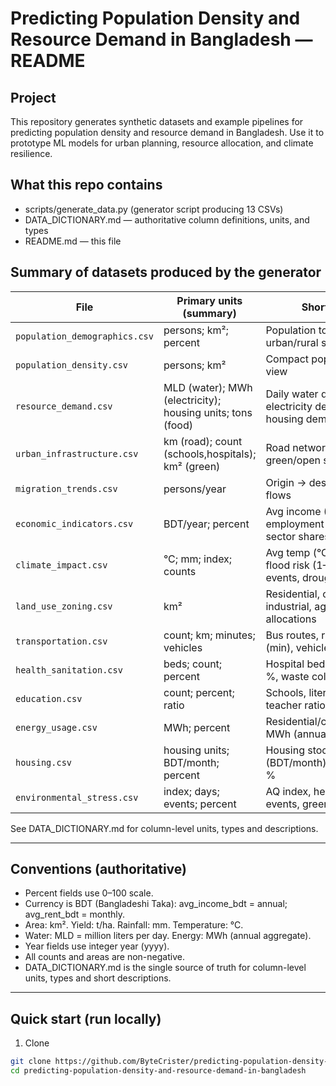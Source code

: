 # Predicting Population Density and Resource Demand in Bangladesh — README

## Project

This repository generates synthetic datasets and example pipelines for predicting population density and resource demand in Bangladesh. Use it to prototype ML models for urban planning, resource allocation, and climate resilience.

## What this repo contains

- scripts/generate_data.py (generator script producing 13 CSVs)
- DATA_DICTIONARY.md — authoritative column definitions, units, and types
- README.md — this file

## Summary of datasets produced by the generator

| File                          | Primary units (summary)                                    | Short description                                                                |
| ----------------------------- | ---------------------------------------------------------- | -------------------------------------------------------------------------------- |
| `population_demographics.csv` | persons; km²; percent                                      | Population totals, age shares, urban/rural split by district & year              |
| `population_density.csv`      | persons; km²                                               | Compact population + density view                                                |
| `resource_demand.csv`         | MLD (water); MWh (electricity); housing units; tons (food) | Daily water demand, annual electricity demand proxy, housing demand, food demand |
| `urban_infrastructure.csv`    | km (road); count (schools,hospitals); km² (green)          | Road network, facilities, green/open space                                       |
| `migration_trends.csv`        | persons/year                                               | Origin → destination migration flows                                             |
| `economic_indicators.csv`     | BDT/year; percent                                          | Avg income (BDT/yr), employment %, poverty %, sector shares %                    |
| `climate_impact.csv`          | °C; mm; index; counts                                      | Avg temp (°C), rainfall (mm), flood risk (1–10), cyclone events, drought index   |
| `land_use_zoning.csv`         | km²                                                        | Residential, commercial, industrial, agricultural area allocations               |
| `transportation.csv`          | count; km; minutes; vehicles                               | Bus routes, rail km, avg commute (min), vehicle counts                           |
| `health_sanitation.csv`       | beds; count; percent                                       | Hospital beds, clinics, sanitation %, waste collection %                         |
| `education.csv`               | count; percent; ratio                                      | Schools, literacy %, student-teacher ratio                                       |
| `energy_usage.csv`            | MWh; percent                                               | Residential/commercial/industrial MWh (annual), renewable %                      |
| `housing.csv`                 | housing units; BDT/month; percent                          | Housing stock, avg rent (BDT/month), vacancy %, slum %                           |
| `environmental_stress.csv`    | index; days; events; percent                               | AQ index, heatwave days, flood events, green cover %                             |

See DATA_DICTIONARY.md for column-level units, types and descriptions.

---

## Conventions (authoritative)

- Percent fields use 0–100 scale.
- Currency is BDT (Bangladeshi Taka): avg_income_bdt = annual; avg_rent_bdt = monthly.
- Area: km². Yield: t/ha. Rainfall: mm. Temperature: °C.
- Water: MLD = million liters per day. Energy: MWh (annual aggregate).
- Year fields use integer year (yyyy).
- All counts and areas are non-negative.
- DATA_DICTIONARY.md is the single source of truth for column-level units, types and short descriptions.

---

## Quick start (run locally)

1. Clone

```bash
git clone https://github.com/ByteCrister/predicting-population-density-and-resource-demand-in-bangladesh.git
cd predicting-population-density-and-resource-demand-in-bangladesh
```
